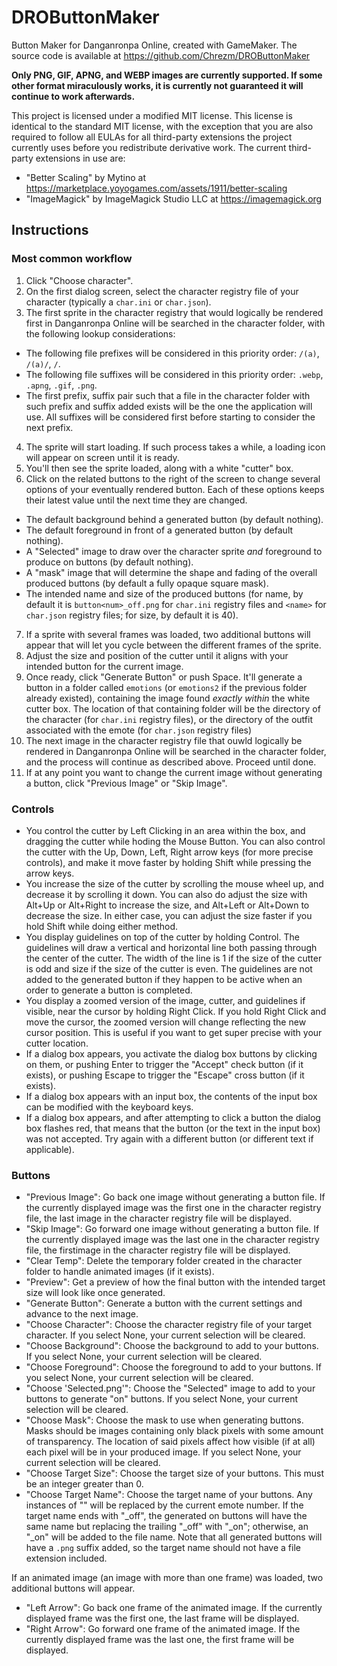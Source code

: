 # DROButtonMaker
Button Maker for Danganronpa Online, created with GameMaker. The source code is available at https://github.com/Chrezm/DROButtonMaker

**Only PNG, GIF, APNG, and WEBP images are currently supported. If some other format miraculously works, it is currently not guaranteed it will continue to work afterwards.**

This project is licensed under a modified MIT license. This license is identical to the standard MIT license, with the exception that you are also required to follow all EULAs for all third-party extensions the project currently uses before you redistribute derivative work. The current third-party extensions in use are:
* "Better Scaling" by Mytino at https://marketplace.yoyogames.com/assets/1911/better-scaling 
* "ImageMagick" by ImageMagick Studio LLC at https://imagemagick.org

## Instructions

### Most common workflow

1. Click "Choose character".
2. On the first dialog screen, select the character registry file of your character (typically a `char.ini` or `char.json`).
3. The first sprite in the character registry that would logically be rendered first in Danganronpa Online will be searched in the character folder, with the following lookup considerations:
  - The following file prefixes will be considered in this priority order: `/(a)`, `/(a)/`, `/`.
  - The following file suffixes will be considered in this priority order: `.webp`, `.apng`, `.gif`, `.png`.
  - The first prefix, suffix pair such that a file in the character folder with such prefix and suffix added exists will be the one the application will use. All suffixes will be considered first before starting to consider the next prefix.
4. The sprite will start loading. If such process takes a while, a loading icon will appear on screen until it is ready.
5. You'll then see the sprite loaded, along with a white "cutter" box. 
6. Click on the related buttons to the right of the screen to change several options of your eventually rendered button. Each of these options keeps their latest value until the next time they are changed.
  - The default background behind a generated button (by default nothing).
  - The default foreground in front of a generated button (by default nothing).
  - A "Selected" image to draw over the character sprite *and* foreground to produce on buttons (by default nothing).
  - A "mask" image that will determine the shape and fading of the overall produced buttons (by default a fully opaque square mask).
  - The intended name and size of the produced buttons (for name, by default it is `button<num>_off.png` for `char.ini` registry files and `<name>` for `char.json` registry files; for size, by default it is 40).
7. If a sprite with several frames was loaded, two additional buttons will appear that will let you cycle between the different frames of the sprite.
8. Adjust the size and position of the cutter until it aligns with your intended button for the current image. 
9. Once ready, click "Generate Button" or push Space. It'll generate a button in a folder called `emotions` (or `emotions2` if the previous folder already existed), containing the image found *exactly within* the white cutter box. The location of that containing folder will be the directory of the character (for `char.ini` registry files), or the directory of the outfit associated with the emote (for `char.json` registry files)
10. The next image in the character registry file that ouwld logically be rendered in Danganronpa Online will be searched in the character folder, and the process will continue as described above. Proceed until done.
11. If at any point you want to change the current image without generating a button, click "Previous Image" or "Skip Image".

### Controls

* You control the cutter by Left Clicking in an area within the box, and dragging the cutter while hoding the Mouse Button. You can also control the cutter with the Up, Down, Left, Right arrow keys (for more precise controls), and make it move faster by holding Shift while pressing the arrow keys.  
* You increase the size of the cutter by scrolling the mouse wheel up, and decrease it by scrolling it down. You can also do adjust the size with Alt+Up or Alt+Right to increase the size, and Alt+Left or Alt+Down to decrease the size. In either case, you can adjust the size faster if you hold Shift while doing either method.
* You display guidelines on top of the cutter by holding Control. The guidelines will draw a vertical and horizontal line both passing through the center of the cutter. The width of the line is 1 if the size of the cutter is odd and size if the size of the cutter is even. The guidelines are not added to the generated button if they happen to be active when an order to generate a button is completed.
* You display a zoomed version of the image, cutter, and guidelines if visible, near the cursor by holding Right Click. If you hold Right Click and move the cursor, the zoomed version will change reflecting the new cursor position. This is useful if you want to get super precise with your cutter location.
* If a dialog box appears, you activate the dialog box buttons by clicking on them, or pushing Enter to trigger the "Accept" check button (if it exists), or pushing Escape to trigger the "Escape" cross button (if it exists).
* If a dialog box appears with an input box, the contents of the input box can be modified with the keyboard keys.
* If a dialog box appears, and after attempting to click a button the dialog box flashes red, that means that the button (or the text in the input box) was not accepted. Try again with a different button (or different text if applicable).

### Buttons
* "Previous Image": Go back one image without generating a button file. If the currently displayed image was the first one in the character registry file, the last image in the character registry file will be displayed.
* "Skip Image": Go forward one image without generating a button file. If the currently displayed image was the last one in the character registry file, the firstimage in the character registry file will be displayed.
* "Clear Temp": Delete the temporary folder created in the character folder to handle animated images (if it exists).
* "Preview": Get a preview of how the final button with the intended target size will look like once generated.
* "Generate Button": Generate a button with the current settings and advance to the next image.
* "Choose Character": Choose the character registry file of your target character. If you select None, your current selection will be cleared.
* "Choose Background": Choose the background to add to your buttons. If you select None, your current selection will be cleared.
* "Choose Foreground": Choose the foreground to add to your buttons. If you select None, your current selection will be cleared.
* "Choose 'Selected.png'": Choose the "Selected" image to add to your buttons to generate "on" buttons. If you select None, your current selection will be cleared.
* "Choose Mask": Choose the mask to use when generating buttons. Masks should be images containing only black pixels with some amount of transparency. The location of said pixels affect how visible (if at all) each pixel will be in your produced image. If you select None, your current selection will be cleared.
* "Choose Target Size": Choose the target size of your buttons. This must be an integer greater than 0. 
* "Choose Target Name": Choose the target name of your buttons. Any instances of "<num>" will be replaced by the current emote number. If the target name ends with "_off", the generated on buttons will have the same name but replacing the trailing "_off" with "_on"; otherwise, an "_on" will be added to the file name. Note that all generated buttons will have a `.png` suffix added, so the target name should not have a file extension included.

If an animated image (an image with more than one frame) was loaded, two additional buttons will appear.
* "Left Arrow": Go back one frame of the animated image. If the currently displayed frame was the first one, the last frame will be displayed.
* "Right Arrow": Go forward one frame of the animated image. If the currently displayed frame was the last one, the first frame will be displayed.
